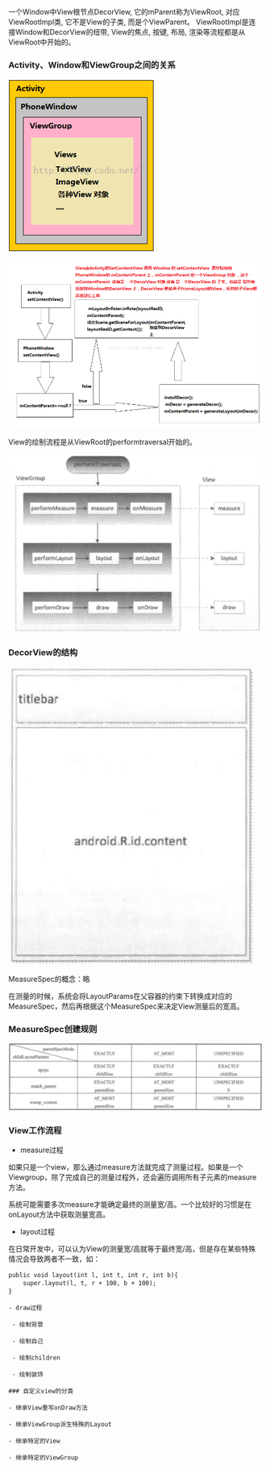 一个Window中View根节点DecorView, 它的mParent称为ViewRoot, 对应ViewRootImpl类, 它不是View的子类, 而是个ViewParent。 ViewRootImpl是连接Window和DecorView的纽带, View的焦点, 按键, 布局, 渲染等流程都是从ViewRoot中开始的。

### Activity、Window和ViewGroup之间的关系

![](img/activity_window_viewgroup.png)

![](img/activity_window_viewgroup1.png)

View的绘制流程是从ViewRoot的performtraversal开始的。

![](img/traversal.png)

### DecorView的结构

![](img/decorview.png)

MeasureSpec的概念：略

在测量的时候，系统会将LayoutParams在父容器的约束下转换成对应的MeasureSpec，然后再根据这个MeasureSpec来决定View测量后的宽高。

### MeasureSpec创建规则

![](img/measurespec.png)

### View工作流程

- measure过程

如果只是一个view，那么通过measure方法就完成了测量过程。如果是一个Viewgroup，除了完成自己的测量过程外，还会遍历调用所有子元素的measure方法。

系统可能需要多次measure才能确定最终的测量宽/高。一个比较好的习惯是在onLayout方法中获取测量宽高。

- layout过程

在日常开发中，可以认为View的测量宽/高就等于最终宽/高，但是存在某些特殊情况会导致两者不一致，如：
```
public void layout(int l, int t, int r, int b){
	super.layout(l, t, r + 100, b + 100);
}

- draw过程

 - 绘制背景

 - 绘制自己

 - 绘制children

 - 绘制装饰

### 自定义view的分类

- 继承View重写onDraw方法

- 继承ViewGroup派生特殊的Layout

- 继承特定的View

- 继承特定的ViewGroup
















